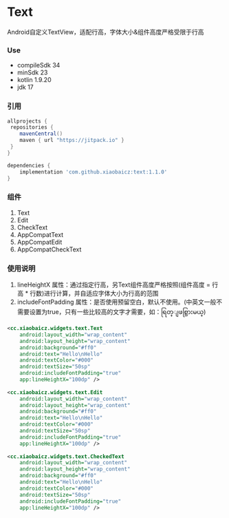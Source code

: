 # Text
Android自定义TextView，适配行高，字体大小&amp;组件高度严格受限于行高

### Use
- compileSdk 34
- minSdk 23
- kotlin 1.9.20
- jdk 17

### 引用
~~~ groovy
allprojects {
 repositories {
    mavenCentral()
    maven { url "https://jitpack.io" }
 }
}
~~~
~~~ groovy
dependencies {
    implementation 'com.github.xiaobaicz:text:1.1.0'
}
~~~

### 组件
1. Text
2. Edit
3. CheckText
4. AppCompatText
5. AppCompatEdit
6. AppCompatCheckText

### 使用说明
1. lineHeightX 属性：通过指定行高，另Text组件高度严格按照(组件高度 = 行高 * 行数)进行计算，并自适应字体大小为行高的范围
2. includeFontPadding 属性：是否使用预留空白，默认不使用。(中英文一般不需要设置为true，只有一些比较高的文字才需要，如：ရြတ္ျဖစ္သြားမယ္)
~~~ xml
<cc.xiaobaicz.widgets.text.Text
    android:layout_width="wrap_content"
    android:layout_height="wrap_content"
    android:background="#ff0"
    android:text="Hello\nHello"
    android:textColor="#000"
    android:textSize="50sp"
    android:includeFontPadding="true"
    app:lineHeightX="100dp" />
    
<cc.xiaobaicz.widgets.text.Edit
    android:layout_width="wrap_content"
    android:layout_height="wrap_content"
    android:background="#ff0"
    android:text="Hello\nHello"
    android:textColor="#000"
    android:textSize="50sp"
    android:includeFontPadding="true"
    app:lineHeightX="100dp" />
    
<cc.xiaobaicz.widgets.text.CheckedText
    android:layout_width="wrap_content"
    android:layout_height="wrap_content"
    android:background="#ff0"
    android:text="Hello\nHello"
    android:textColor="#000"
    android:textSize="50sp"
    android:includeFontPadding="true"
    app:lineHeightX="100dp" />
~~~
